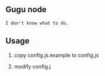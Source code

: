 Gugu node
----

```
I don't know what to do.
```

## Usage

1. copy config.js.example to config.js

1. modify config.j
